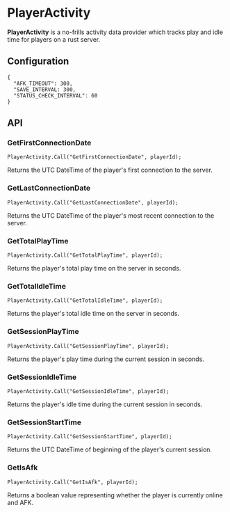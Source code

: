 # PlayerActivity

**PlayerActivity** is a no-frills activity data provider which tracks play and idle time for players on a rust server.

## Configuration

```
{
  "AFK_TIMEOUT": 300,
  "SAVE_INTERVAL: 300,
  "STATUS_CHECK_INTERVAL": 60
}
```

## API

### GetFirstConnectionDate
```
PlayerActivity.Call("GetFirstConnectionDate", playerId);
```
Returns the UTC DateTime of the player's first connection to the server.

### GetLastConnectionDate
```
PlayerActivity.Call("GetLastConnectionDate", playerId);
```
Returns the UTC DateTime of the player's most recent connection to the server.

### GetTotalPlayTime
```
PlayerActivity.Call("GetTotalPlayTime", playerId);
```
Returns the player's total play time on the server in seconds.

### GetTotalIdleTime
```
PlayerActivity.Call("GetTotalIdleTime", playerId);
```
Returns the player's total idle time on the server in seconds.

### GetSessionPlayTime
```
PlayerActivity.Call("GetSessionPlayTime", playerId);
```
Returns the player's play time during the current session in seconds.

### GetSessionIdleTime
```
PlayerActivity.Call("GetSessionIdleTime", playerId);
```
Returns the player's idle time during the current session in seconds.

### GetSessionStartTime
```
PlayerActivity.Call("GetSessionStartTime", playerId);
```
Returns the UTC DateTime of beginning of the player's current session.

### GetIsAfk
```
PlayerActivity.Call("GetIsAfk", playerId);
```
Returns a boolean value representing whether the player is currently online and AFK.
